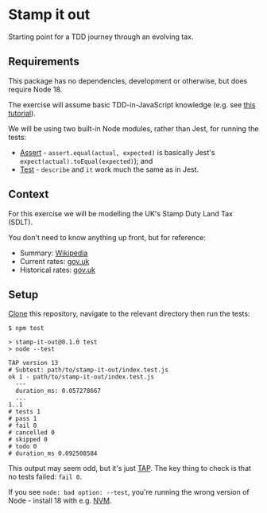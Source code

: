 # Stamp it out

Starting point for a TDD journey through an evolving tax.

## Requirements

This package has no dependencies, development or otherwise, but does require Node 18.

The exercise will assume basic TDD-in-JavaScript knowledge (e.g. see [this tutorial][js-tdd-ftw]).

We will be using two built-in Node modules, rather than Jest, for running the tests:

- [Assert] - `assert.equal(actual, expected)` is basically Jest's `expect(actual).toEqual(expected)`); and
- [Test] - `describe` and `it` work much the same as in Jest.

## Context

For this exercise we will be modelling the UK's Stamp Duty Land Tax (SDLT).

You don't need to know anything up front, but for reference:

- Summary: [Wikipedia][1]
- Current rates: [gov.uk][2]
- Historical rates: [gov.uk][3]

## Setup

[Clone] this repository, navigate to the relevant directory then run the tests:

```shell
$ npm test

> stamp-it-out@0.1.0 test
> node --test

TAP version 13
# Subtest: path/to/stamp-it-out/index.test.js
ok 1 - path/to/stamp-it-out/index.test.js
  ---
  duration_ms: 0.057278667
  ...
1..1
# tests 1
# pass 1
# fail 0
# cancelled 0
# skipped 0
# todo 0
# duration_ms 0.092508584
```

This output may seem odd, but it's just [TAP]. The key thing to check is that no tests failed: `fail 0`.

If you see `node: bad option: --test`, you're running the wrong version of Node - install 18 with e.g. [NVM].

[1]: https://en.wikipedia.org/wiki/Stamp_duty_in_the_United_Kingdom

[2]: https://www.gov.uk/stamp-duty-land-tax/residential-property-rates

[3]: https://www.gov.uk/government/publications/rates-and-allowances-stamp-duty-land-tax

[assert]: https://nodejs.org/api/assert.html

[clone]: https://docs.github.com/en/repositories/creating-and-managing-repositories/cloning-a-repository

[js-tdd-ftw]: https://blog.jonrshar.pe/2020/Aug/31/js-tdd-ftw.html

[nvm]: https://github.com/nvm-sh/nvm

[tap]: https://testanything.org/

[test]: https://nodejs.org/api/test.html
